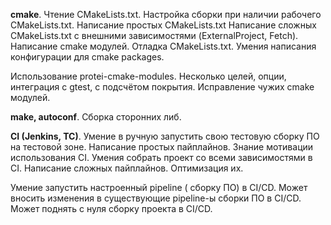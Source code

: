 **cmake**.
Чтение CMakeLists.txt. Настройка сборки при наличии рабочего CMakeLists.txt. Написание простых CMakeLists.txt
Написание сложных CMakeLists.txt c внешними зависимостями (ExternalProject, Fetch). Написание cmake модулей.
Отладка CMakeLists.txt. Умения написания конфигурации для cmake packages.

Использование protei-cmake-modules.
Несколько целей, опции, интеграция с gtest, с подсчётом покрытия.
Исправление чужих cmake модулей.

**make, autoconf**.
Сборка сторонних либ.

**CI (Jenkins, TC)**.
Умение в ручную запустить свою тестовую сборку ПО на тестовой зоне.
Написание простых пайплайнов. Знание мотивации использования CI. Умения собрать проект со всеми зависимостями в CI.
Написание сложных пайплайнов. Оптимизация их.

Умение запустить настроенный pipeline ( сборку ПО) в CI/CD.
Может вносить изменения в существующие pipeline-ы сборки ПО в CI/CD.
Может поднять с нуля сборку проекта в CI/CD.